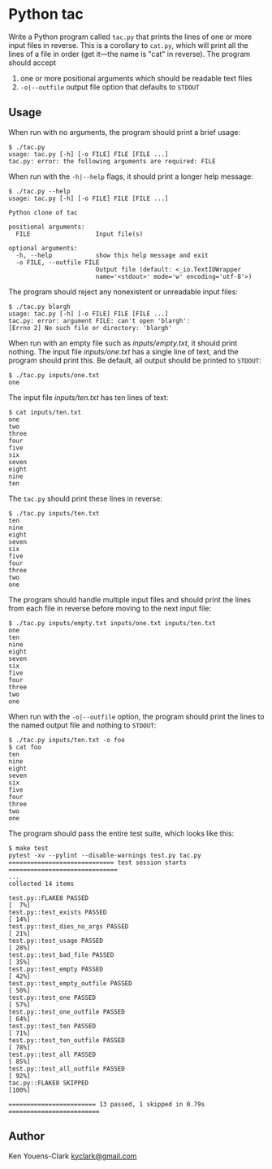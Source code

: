 # Python tac

Write a Python program called `tac.py` that prints the lines of one or more input files in reverse. 
This is a corollary to `cat.py`, which will print all the lines of a file in order (get it—the name is "cat" in reverse).
The program should accept 

1. one or more positional arguments which should be readable text files 
2. `-o|--outfile` output file option that defaults to `STDOUT`

## Usage

When run with no arguments, the program should print a brief usage:

```
$ ./tac.py
usage: tac.py [-h] [-o FILE] FILE [FILE ...]
tac.py: error: the following arguments are required: FILE
```

When run with the `-h|--help` flags, it should print a longer help message:

```
$ ./tac.py --help
usage: tac.py [-h] [-o FILE] FILE [FILE ...]

Python clone of tac

positional arguments:
  FILE                  Input file(s)

optional arguments:
  -h, --help            show this help message and exit
  -o FILE, --outfile FILE
                        Output file (default: <_io.TextIOWrapper
                        name='<stdout>' mode='w' encoding='utf-8'>)
```

The program should reject any nonexistent or unreadable input files:

```
$ ./tac.py blargh
usage: tac.py [-h] [-o FILE] FILE [FILE ...]
tac.py: error: argument FILE: can't open 'blargh': 
[Errno 2] No such file or directory: 'blargh'
```

When run with an empty file such as _inputs/empty.txt_, it should print nothing.
The input file _inputs/one.txt_ has a single line of text, and the program should print this.
Be default, all output should be printed to `STDOUT`:

```
$ ./tac.py inputs/one.txt
one
```

The input file _inputs/ten.txt_ has ten lines of text:

```
$ cat inputs/ten.txt
one
two
three
four
five
six
seven
eight
nine
ten
```

The `tac.py` should print these lines in reverse:

```
$ ./tac.py inputs/ten.txt
ten
nine
eight
seven
six
five
four
three
two
one
```

The program should handle multiple input files and should print the lines from each file in reverse before moving to the next input file:

```
$ ./tac.py inputs/empty.txt inputs/one.txt inputs/ten.txt
one
ten
nine
eight
seven
six
five
four
three
two
one
```

When run with the `-o|--outfile` option, the program should print the lines to the named output file and nothing to `STDOUT`:

```
$ ./tac.py inputs/ten.txt -o foo
$ cat foo
ten
nine
eight
seven
six
five
four
three
two
one
```

The program should pass the entire test suite, which looks like this:

```
$ make test
pytest -xv --pylint --disable-warnings test.py tac.py
============================= test session starts ==============================
...
collected 14 items

test.py::FLAKE8 PASSED                                                   [  7%]
test.py::test_exists PASSED                                              [ 14%]
test.py::test_dies_no_args PASSED                                        [ 21%]
test.py::test_usage PASSED                                               [ 28%]
test.py::test_bad_file PASSED                                            [ 35%]
test.py::test_empty PASSED                                               [ 42%]
test.py::test_empty_outfile PASSED                                       [ 50%]
test.py::test_one PASSED                                                 [ 57%]
test.py::test_one_outfile PASSED                                         [ 64%]
test.py::test_ten PASSED                                                 [ 71%]
test.py::test_ten_outfile PASSED                                         [ 78%]
test.py::test_all PASSED                                                 [ 85%]
test.py::test_all_outfile PASSED                                         [ 92%]
tac.py::FLAKE8 SKIPPED                                                   [100%]

======================== 13 passed, 1 skipped in 0.79s =========================
```

## Author

Ken Youens-Clark <kyclark@gmail.com>

